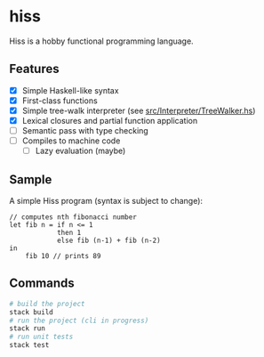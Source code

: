 # hiss
Hiss is a hobby functional programming language.

## Features
- [x] Simple Haskell-like syntax
- [x] First-class functions
- [x] Simple tree-walk interpreter (see [src/Interpreter/TreeWalker.hs](src/Interpreter/TreeWalker.hs))
- [x] Lexical closures and partial function application
- [ ] Semantic pass with type checking
- [ ] Compiles to machine code
    - [ ] Lazy evaluation (maybe)

## Sample
A simple Hiss program (syntax is subject to change):
```
// computes nth fibonacci number
let fib n = if n <= 1
            then 1
            else fib (n-1) + fib (n-2)
in
    fib 10 // prints 89
```
## Commands
```bash
# build the project
stack build 
# run the project (cli in progress)
stack run
# run unit tests
stack test
```
